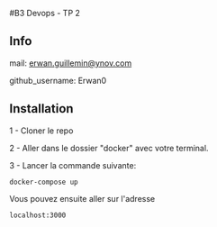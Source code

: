 #B3 Devops - TP 2

## Info
mail: erwan.guillemin@ynov.com

github_username: Erwan0


## Installation

1 - Cloner le repo

2 - Aller dans le dossier "docker" avec votre terminal.

3 - Lancer la commande suivante:
```
docker-compose up
```

Vous pouvez ensuite aller sur l'adresse
```
localhost:3000
```

